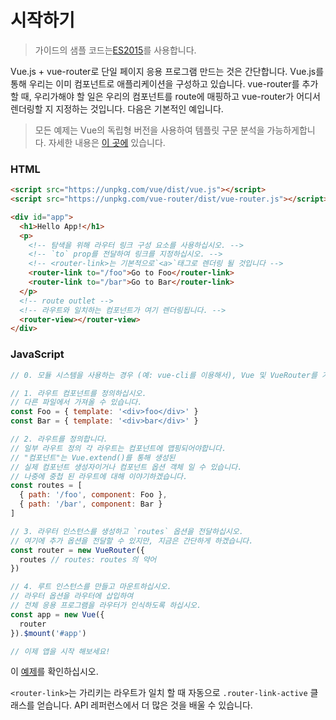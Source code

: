 # 시작하기

> 가이드의 샘플 코드는[ES2015](https://github.com/lukehoban/es6features)를 사용합니다.

Vue.js + vue-router로 단일 페이지 응용 프로그램 만드는 것은 간단합니다. Vue.js를 통해 우리는 이미 컴포넌트로 애플리케이션을 구성하고 있습니다. vue-router를 추가 할 때, 우리가해야 할 일은 우리의 컴포넌트를 route에 매핑하고 vue-router가 어디서 렌더링할 지 지정하는 것입니다. 다음은 기본적인 예입니다.

> 모든 예제는 Vue의 독립형 버전을 사용하여 템플릿 구문 분석을 가능하게합니다. 자세한 내용은 [이 곳에](http://vuejs.org/guide/installation.html#Standalone-vs-Runtime-only-Build) 있습니다.

### HTML

``` html
<script src="https://unpkg.com/vue/dist/vue.js"></script>
<script src="https://unpkg.com/vue-router/dist/vue-router.js"></script>

<div id="app">
  <h1>Hello App!</h1>
  <p>
    <!-- 탐색을 위해 라우터 링크 구성 요소를 사용하십시오. -->
    <!-- `to` prop를 전달하여 링크를 지정하십시오. -->
    <!-- <router-link>는 기본적으로`<a>`태그로 렌더링 될 것입니다 -->
    <router-link to="/foo">Go to Foo</router-link>
    <router-link to="/bar">Go to Bar</router-link>
  </p>
  <!-- route outlet -->
  <!-- 라우트와 일치하는 컴포넌트가 여기 렌더링됩니다. -->
  <router-view></router-view>
</div>
```

### JavaScript

``` js
// 0. 모듈 시스템을 사용하는 경우 (예: vue-cli를 이용해서), Vue 및 VueRouter를 가져온 다음 Vue.use(VueRouter)를 호출하십시오.

// 1. 라우트 컴포넌트를 정의하십시오.
// 다른 파일에서 가져올 수 있습니다.
const Foo = { template: '<div>foo</div>' }
const Bar = { template: '<div>bar</div>' }

// 2. 라우트를 정의합니다.
// 일부 라우트 정의 각 라우트는 컴포넌트에 맵핑되어야합니다.
// "컴포넌트"는 Vue.extend()를 통해 생성된
// 실제 컴포넌트 생성자이거나 컴포넌트 옵션 객체 일 수 있습니다.
// 나중에 중첩 된 라우트에 대해 이야기하겠습니다.
const routes = [
  { path: '/foo', component: Foo },
  { path: '/bar', component: Bar }
]

// 3. 라우터 인스턴스를 생성하고 `routes` 옵션을 전달하십시오.
// 여기에 추가 옵션을 전달할 수 있지만, 지금은 간단하게 하겠습니다.
const router = new VueRouter({
  routes // routes: routes 의 약어
})

// 4. 루트 인스턴스를 만들고 마운트하십시오.
// 라우터 옵션을 라우터에 삽입하여
// 전체 응용 프로그램을 라우터가 인식하도록 하십시오.
const app = new Vue({
  router
}).$mount('#app')

// 이제 앱을 시작 해보세요!
```

이 [예제](http://jsfiddle.net/yyx990803/xgrjzsup/)를 확인하십시오.

`<router-link>`는 가리키는 라우트가 일치 할 때 자동으로 `.router-link-active` 클래스를 얻습니다. API 레퍼런스에서 더 많은 것을 배울 수 있습니다.
